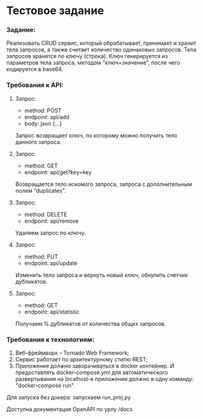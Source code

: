 # Тестовое задание

### Задание: 

Реализовать CRUD сервис, который обрабатывает, принимает и
хранит тела запросов, а также считает количество одинаковых запросов. Тела
запросов хранятся по ключу (строка).
Ключ генерируется из параметров тела запроса, методом “ключ+значение”, после
чего кодируется в base64.

### Требования к API:

1. Запрос:
    - method: POST
    - endpoint: api/add
    - body: json {...}

    Запрос возвращает ключ, по которому можно получить тело данного запроса.
2. Запрос:
    - method: GET
    - endpoint: api/get?key=key
    
    Возвращается тело искомого запроса, запроса с дополнительным полем “duplicates”.
3. Запрос:
    - method: DELETE
    - endpoint: api/remove
    
    Удаляем запрос по ключу.
4. Запрос:
    - method: PUT
    - endpoint: api/update
    
    Изменить тело запроса и вернуть новый ключ, обнулить счетчик дубликатов.
5. Запрос:
    - method: GET
    - endpoint: api/statistic
    
    Получаем % дубликатов от количества общих запросов.
### Требования к технологиям:
1. Веб-фреймворк – Tornado Web Framework;
2. Сервис работает по архитектурному стилю REST;
3. Приложение должно заворачиваться в docker контейнер. И предоставлять
docker-compose.yml для автоматического развертывания на localhost-е
приложение должно в одну команду: "docker-compose run"



Для запуска без докера: запускаем run_proj.py

Доступна документация OpenAPI по урлу /docs